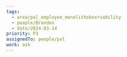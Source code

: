 ```yaml
---
tags:
  - area/pal_employee_monolithobservability
  - people/Brandon
  - date/2024-03-14
priority: P3
assignedTo: people/pal
work: ask
---
```

